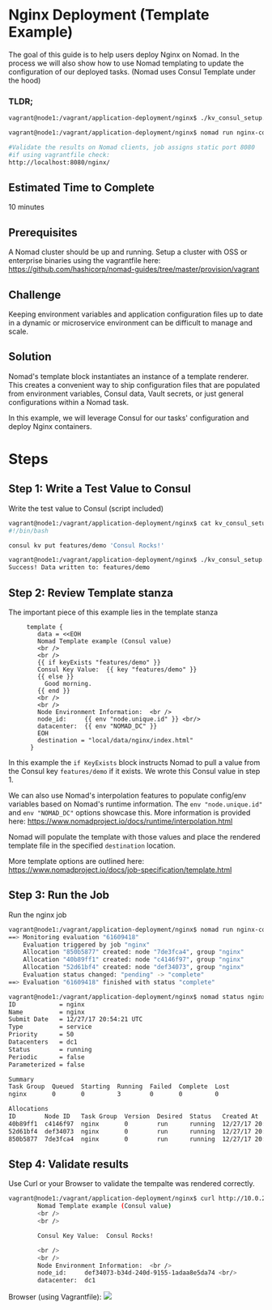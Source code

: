# Nginx Deployment (Template Example)
The goal of this guide is to help users deploy Nginx on Nomad. In the process we will also show how to use Nomad templating to update the configuration of our deployed tasks. (Nomad uses Consul Template under the hood) 

### TLDR;
```bash
vagrant@node1:/vagrant/application-deployment/nginx$ ./kv_consul_setup.sh

vagrant@node1:/vagrant/application-deployment/nginx$ nomad run nginx-consul.nomad

#Validate the results on Nomad clients, job assigns static port 8080 
#if using vagrantfile check:
http://localhost:8080/nginx/

```

## Estimated Time to Complete
10 minutes

## Prerequisites
A Nomad cluster should be up and running. Setup a cluster with OSS or enterprise binaries using the vagrantfile here: https://github.com/hashicorp/nomad-guides/tree/master/provision/vagrant

## Challenge
Keeping environment variables and application configuration files up to date in a dynamic or microservice environment can be difficult to manage and scale.

## Solution
Nomad's template block instantiates an instance of a template renderer. This creates a convenient way to ship configuration files that are populated from environment variables, Consul data, Vault secrets, or just general configurations within a Nomad task.

In this example, we will leverage Consul for our tasks' configuration and deploy Nginx containers.

# Steps

## Step 1: Write a Test Value to Consul 
Write the test value to Consul (script included)

```bash
vagrant@node1:/vagrant/application-deployment/nginx$ cat kv_consul_setup.sh
#!/bin/bash

consul kv put features/demo 'Consul Rocks!'

vagrant@node1:/vagrant/application-deployment/nginx$ ./kv_consul_setup.sh
Success! Data written to: features/demo
```

## Step 2: Review Template stanza
The important piece of this example lies in the template stanza
```
     template {
        data = <<EOH
        Nomad Template example (Consul value)
        <br />
        <br />
        {{ if keyExists "features/demo" }}
        Consul Key Value:  {{ key "features/demo" }}
        {{ else }}
          Good morning.
        {{ end }}
        <br />
        <br />
        Node Environment Information:  <br />
        node_id:     {{ env "node.unique.id" }} <br/>
        datacenter:  {{ env "NOMAD_DC" }}
        EOH
        destination = "local/data/nginx/index.html"
      }
```

In this example the `if KeyExists` block instructs Nomad to pull a value from the Consul key `features/demo` if it exists. We wrote this Consul value in step 1.

We can also use Nomad's interpolation features to populate config/env variables based on Nomad's runtime information. The `env "node.unique.id"` and `env "NOMAD_DC"` options showcase this. More information is provided here: https://www.nomadproject.io/docs/runtime/interpolation.html

Nomad will populate the template with those values and place the rendered template file in the specified `destination` location. 

More template options are outlined here: https://www.nomadproject.io/docs/job-specification/template.html

## Step 3: Run the Job
Run the nginx job
```bash
vagrant@node1:/vagrant/application-deployment/nginx$ nomad run nginx-consul.nomad
==> Monitoring evaluation "61609418"
    Evaluation triggered by job "nginx"
    Allocation "850b5877" created: node "7de3fca4", group "nginx"
    Allocation "40b89ff1" created: node "c4146f97", group "nginx"
    Allocation "52d61bf4" created: node "def34073", group "nginx"
    Evaluation status changed: "pending" -> "complete"
==> Evaluation "61609418" finished with status "complete"

vagrant@node1:/vagrant/application-deployment/nginx$ nomad status nginx
ID            = nginx
Name          = nginx
Submit Date   = 12/27/17 20:54:21 UTC
Type          = service
Priority      = 50
Datacenters   = dc1
Status        = running
Periodic      = false
Parameterized = false

Summary
Task Group  Queued  Starting  Running  Failed  Complete  Lost
nginx       0       0         3        0       0         0

Allocations
ID        Node ID   Task Group  Version  Desired  Status   Created At
40b89ff1  c4146f97  nginx       0        run      running  12/27/17 20:54:21 UTC
52d61bf4  def34073  nginx       0        run      running  12/27/17 20:54:21 UTC
850b5877  7de3fca4  nginx       0        run      running  12/27/17 20:54:21 UTC
```

## Step 4: Validate results
Use Curl or your Browser to validate the tempalte was rendered correctly.

```bash
vagrant@node1:/vagrant/application-deployment/nginx$ curl http://10.0.2.15:8080/nginx/
        Nomad Template example (Consul value)
        <br />
        <br />

        Consul Key Value:  Consul Rocks!

        <br />
        <br />
        Node Environment Information:  <br />
        node_id:     def34073-b34d-240d-9155-1adaa8e5da74 <br/>
        datacenter:  dc1
```
Browser (using Vagrantfile):
![](https://raw.githubusercontent.com/hashicorp/nomad-guides/master/assets/Nginx_Consul.png)


